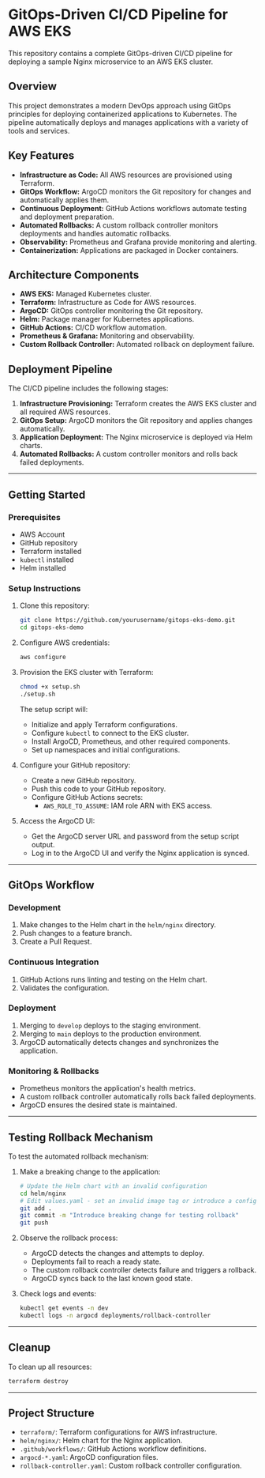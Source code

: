 # GitOps-Driven CI/CD Pipeline for AWS EKS

This repository contains a complete GitOps-driven CI/CD pipeline for deploying a sample Nginx microservice to an AWS EKS cluster.

## Overview

This project demonstrates a modern DevOps approach using GitOps principles for deploying containerized applications to Kubernetes. The pipeline automatically deploys and manages applications with a variety of tools and services.

## Key Features

- **Infrastructure as Code:** All AWS resources are provisioned using Terraform.
- **GitOps Workflow:** ArgoCD monitors the Git repository for changes and automatically applies them.
- **Continuous Deployment:** GitHub Actions workflows automate testing and deployment preparation.
- **Automated Rollbacks:** A custom rollback controller monitors deployments and handles automatic rollbacks.
- **Observability:** Prometheus and Grafana provide monitoring and alerting.
- **Containerization:** Applications are packaged in Docker containers.

## Architecture Components

- **AWS EKS:** Managed Kubernetes cluster.
- **Terraform:** Infrastructure as Code for AWS resources.
- **ArgoCD:** GitOps controller monitoring the Git repository.
- **Helm:** Package manager for Kubernetes applications.
- **GitHub Actions:** CI/CD workflow automation.
- **Prometheus & Grafana:** Monitoring and observability.
- **Custom Rollback Controller:** Automated rollback on deployment failure.

## Deployment Pipeline

The CI/CD pipeline includes the following stages:

1. **Infrastructure Provisioning:** Terraform creates the AWS EKS cluster and all required AWS resources.
2. **GitOps Setup:** ArgoCD monitors the Git repository and applies changes automatically.
3. **Application Deployment:** The Nginx microservice is deployed via Helm charts.
4. **Automated Rollbacks:** A custom controller monitors and rolls back failed deployments.

---

## Getting Started

### Prerequisites

- AWS Account
- GitHub repository
- Terraform installed
- `kubectl` installed
- Helm installed

### Setup Instructions

1. Clone this repository:
   ```bash
   git clone https://github.com/yourusername/gitops-eks-demo.git
   cd gitops-eks-demo
   ```

2. Configure AWS credentials:
   ```bash
   aws configure
   ```

3. Provision the EKS cluster with Terraform:
   ```bash
   chmod +x setup.sh
   ./setup.sh
   ```

   The setup script will:
   - Initialize and apply Terraform configurations.
   - Configure `kubectl` to connect to the EKS cluster.
   - Install ArgoCD, Prometheus, and other required components.
   - Set up namespaces and initial configurations.

4. Configure your GitHub repository:
   - Create a new GitHub repository.
   - Push this code to your GitHub repository.
   - Configure GitHub Actions secrets:
     - `AWS_ROLE_TO_ASSUME`: IAM role ARN with EKS access.

5. Access the ArgoCD UI:
   - Get the ArgoCD server URL and password from the setup script output.
   - Log in to the ArgoCD UI and verify the Nginx application is synced.

---

## GitOps Workflow

### Development

1. Make changes to the Helm chart in the `helm/nginx` directory.
2. Push changes to a feature branch.
3. Create a Pull Request.

### Continuous Integration

1. GitHub Actions runs linting and testing on the Helm chart.
2. Validates the configuration.

### Deployment

1. Merging to `develop` deploys to the staging environment.
2. Merging to `main` deploys to the production environment.
3. ArgoCD automatically detects changes and synchronizes the application.

### Monitoring & Rollbacks

- Prometheus monitors the application's health metrics.
- A custom rollback controller automatically rolls back failed deployments.
- ArgoCD ensures the desired state is maintained.

---

## Testing Rollback Mechanism

To test the automated rollback mechanism:

1. Make a breaking change to the application:
   ```bash
   # Update the Helm chart with an invalid configuration
   cd helm/nginx
   # Edit values.yaml - set an invalid image tag or introduce a configuration error
   git add .
   git commit -m "Introduce breaking change for testing rollback"
   git push
   ```

2. Observe the rollback process:
   - ArgoCD detects the changes and attempts to deploy.
   - Deployments fail to reach a ready state.
   - The custom rollback controller detects failure and triggers a rollback.
   - ArgoCD syncs back to the last known good state.

3. Check logs and events:
   ```bash
   kubectl get events -n dev
   kubectl logs -n argocd deployments/rollback-controller
   ```

---

## Cleanup

To clean up all resources:
```bash
terraform destroy
```

---

## Project Structure

- `terraform/`: Terraform configurations for AWS infrastructure.
- `helm/nginx/`: Helm chart for the Nginx application.
- `.github/workflows/`: GitHub Actions workflow definitions.
- `argocd-*.yaml`: ArgoCD configuration files.
- `rollback-controller.yaml`: Custom rollback controller configuration.
